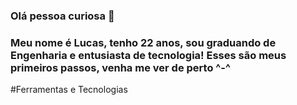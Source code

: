 ### Olá pessoa curiosa 👋
### Meu nome é Lucas, tenho 22 anos, sou graduando de Engenharia e entusiasta de tecnologia! Esses são meus primeiros passos, venha me ver de perto ^-^
  #Ferramentas e Tecnologias
   
  
                    
          
          
          
<!--
**Valadares062/Valadares062** is a ✨ _special_ ✨ repository because its `README.md` (this file) appears on your GitHub profile.

Here are some ideas to get you started:

- 🔭 I’m currently working on ...
- 🌱 I’m currently learning ...
- 👯 I’m looking to collaborate on ...
- 🤔 I’m looking for help with ...
- 💬 Ask me about ...
- 📫 How to reach me: ...
- 😄 Pronouns: ...
- ⚡ Fun fact: ...
-->

